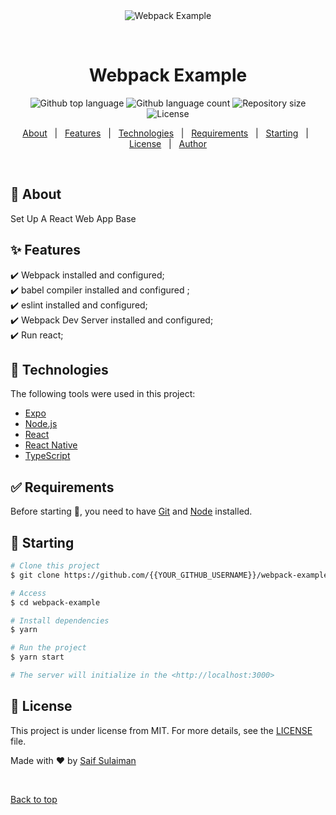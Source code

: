 <div align="center" id="top"> 
  <img src="./.github/app.gif" alt="Webpack Example" />

  &#xa0;

  <!-- <a href="https://webpackexample.netlify.app">Demo</a> -->
</div>

<h1 align="center">Webpack Example</h1>

<p align="center">
  <img alt="Github top language" src="https://img.shields.io/github/languages/top/{{YOUR_GITHUB_USERNAME}}/webpack-example?color=56BEB8">

  <img alt="Github language count" src="https://img.shields.io/github/languages/count/{{YOUR_GITHUB_USERNAME}}/webpack-example?color=56BEB8">

  <img alt="Repository size" src="https://img.shields.io/github/repo-size/{{YOUR_GITHUB_USERNAME}}/webpack-example?color=56BEB8">

  <img alt="License" src="https://img.shields.io/github/license/{{YOUR_GITHUB_USERNAME}}/webpack-example?color=56BEB8">

  <!-- <img alt="Github issues" src="https://img.shields.io/github/issues/{{YOUR_GITHUB_USERNAME}}/webpack-example?color=56BEB8" /> -->

  <!-- <img alt="Github forks" src="https://img.shields.io/github/forks/{{YOUR_GITHUB_USERNAME}}/webpack-example?color=56BEB8" /> -->

  <!-- <img alt="Github stars" src="https://img.shields.io/github/stars/{{YOUR_GITHUB_USERNAME}}/webpack-example?color=56BEB8" /> -->
</p>

<!-- Status -->

<!-- <h4 align="center"> 
	🚧  Webpack Example 🚀 Under construction...  🚧
</h4> 

<hr> -->

<p align="center">
  <a href="#dart-about">About</a> &#xa0; | &#xa0; 
  <a href="#sparkles-features">Features</a> &#xa0; | &#xa0;
  <a href="#rocket-technologies">Technologies</a> &#xa0; | &#xa0;
  <a href="#white_check_mark-requirements">Requirements</a> &#xa0; | &#xa0;
  <a href="#checkered_flag-starting">Starting</a> &#xa0; | &#xa0;
  <a href="#memo-license">License</a> &#xa0; | &#xa0;
  <a href="https://github.com/{{YOUR_GITHUB_USERNAME}}" target="_blank">Author</a>
</p>

<br>

## :dart: About ##

Set Up A React Web App Base

## :sparkles: Features ##

:heavy_check_mark: Webpack installed and configured;\
:heavy_check_mark: babel compiler installed and configured ;\
:heavy_check_mark: eslint installed and configured;\
:heavy_check_mark: Webpack Dev Server installed and configured;\
:heavy_check_mark: Run react;

## :rocket: Technologies ##

The following tools were used in this project:

- [Expo](https://expo.io/)
- [Node.js](https://nodejs.org/en/)
- [React](https://pt-br.reactjs.org/)
- [React Native](https://reactnative.dev/)
- [TypeScript](https://www.typescriptlang.org/)

## :white_check_mark: Requirements ##

Before starting :checkered_flag:, you need to have [Git](https://git-scm.com) and [Node](https://nodejs.org/en/) installed.

## :checkered_flag: Starting ##

```bash
# Clone this project
$ git clone https://github.com/{{YOUR_GITHUB_USERNAME}}/webpack-example

# Access
$ cd webpack-example

# Install dependencies
$ yarn

# Run the project
$ yarn start

# The server will initialize in the <http://localhost:3000>
```

## :memo: License ##

This project is under license from MIT. For more details, see the [LICENSE](LICENSE.md) file.


Made with :heart: by <a href="https://github.com/{{YOUR_GITHUB_USERNAME}}" target="_blank">Saif Sulaiman</a>

&#xa0;

<a href="#top">Back to top</a>
